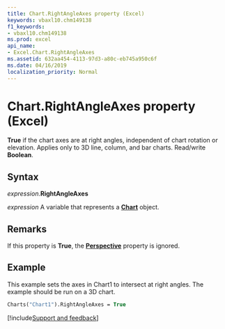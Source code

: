 ```yaml
---
title: Chart.RightAngleAxes property (Excel)
keywords: vbaxl10.chm149138
f1_keywords:
- vbaxl10.chm149138
ms.prod: excel
api_name:
- Excel.Chart.RightAngleAxes
ms.assetid: 632aa454-4113-97d3-a80c-eb745a950c6f
ms.date: 04/16/2019
localization_priority: Normal
---
```



# Chart.RightAngleAxes property (Excel)

**True** if the chart axes are at right angles, independent of chart rotation or elevation. Applies only to 3D line, column, and bar charts. Read/write **Boolean**.


## Syntax

_expression_.**RightAngleAxes**

_expression_ A variable that represents a **[Chart](Excel.Chart(object).md)** object.


## Remarks

If this property is **True**, the **[Perspective](Excel.Chart.Perspective.md)** property is ignored.


## Example

This example sets the axes in Chart1 to intersect at right angles. The example should be run on a 3D chart.

```vb
Charts("Chart1").RightAngleAxes = True
```




[!include[Support and feedback](~/includes/feedback-boilerplate.md)]